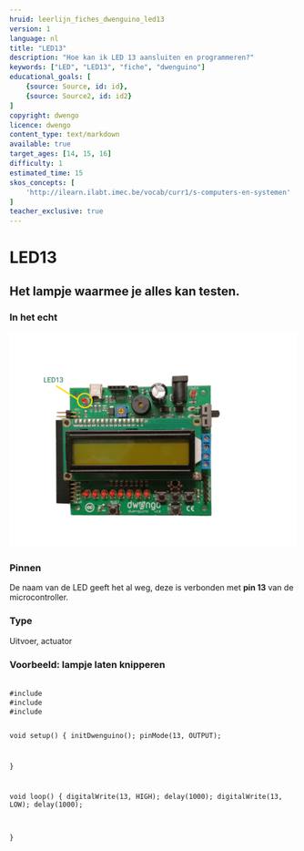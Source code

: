```yaml
---
hruid: leerlijn_fiches_dwenguino_led13
version: 1
language: nl
title: "LED13"
description: "Hoe kan ik LED 13 aansluiten en programmeren?"
keywords: ["LED", "LED13", "fiche", "dwenguino"]
educational_goals: [
    {source: Source, id: id}, 
    {source: Source2, id: id2}
]
copyright: dwengo
licence: dwengo
content_type: text/markdown
available: true
target_ages: [14, 15, 16]
difficulty: 1
estimated_time: 15
skos_concepts: [
    'http://ilearn.ilabt.imec.be/vocab/curr1/s-computers-en-systemen'
]
teacher_exclusive: true
---
```


<div class="dwengo_content fiche">
    <h1 class="title">LED13</h1>
    <h2 class="subtitle">Het lampje waarmee je alles kan testen.</h2>
    <div class="info_item">
        <h3 class="info_item_title">In het echt</h3>
        <p class="info_item_content">
            <img src="img/dwenguino_topview_led13_small.png" alt="Dwenguino location led 13" title="The location of led 13 on the dwenguino"></img>
        </p>
    </div>
    <div class="info_item">
        <h3 class="info_item_title">Pinnen</h3>
        <p class="info_item_content">
            De naam van de LED geeft het al weg, deze is verbonden met <strong>pin 13</strong> van de microcontroller. 
        </p>
    </div>
    <div class="info_item">
        <h3 class="info_item_title">Type</h3>
        <p class="info_item_content">
            Uitvoer, actuator 
        </p>
    </div>
    <div class="example_item">
        <h3 class="example_item_title">Voorbeeld: lampje laten knipperen</h3>
        <p class="example_item_content">
            <pre><code class="language-cpp">
#include <Wire.h>
#include <Dwenguino.h>
#include <LiquidCrystal.h>

void setup()
{
initDwenguino();
pinMode(13, OUTPUT);

}

void loop()
{
    digitalWrite(13, HIGH);
    delay(1000);
    digitalWrite(13, LOW);
    delay(1000);

}
            </code></pre> 
        </p>
    </div>
</div>



